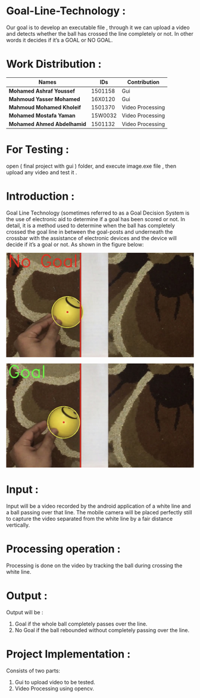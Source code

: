 # Goal-Line-Technology :
Our goal is to develop an executable file , through it we can upload a video and detects whether the ball has crossed the line completely or not. In other words it decides if it’s a GOAL or NO GOAL.


# Work Distribution :

Names                    | IDs                                                                                                                                                                                                                                                                                                                                            | Contribution
------------------------ | --------------------------------------------------------------------------------------------------------------------------------------------------------------------------------------------------------------------------------------------------------------------------------------------------------------------------------------------- | ---------
**Mohamed Ashraf Youssef**            | 1501158                                                                                                                                                              | Gui
**Mahmoud Yasser Mohamed**            | 16X0120                                                                                                                                                              | Gui
**Mahmoud Mohamed Kholeif**           | 1501370                                                                                                                                                              | Video Processing
**Mohamed Mostafa Yaman**             | 15W0032                                                                                                                                                              | Video Processing
**Mohamed Ahmed Abdelhamid**          | 1501132                                                                                                                                                              | Video Processing

# For Testing :
open ( final project with gui ) folder, and execute image.exe file , then upload any video and test it . 



# Introduction : 
Goal Line Technology (sometimes referred to as a Goal Decision System is the use of electronic aid to determine if a goal has been scored or not. In detail, it is a method used to determine when the ball has completely crossed the goal line in between the goal-posts and underneath the crossbar with the assistance of electronic devices and the device will decide if it’s a goal or not. 
As shown in the figure below: 

<p align="center">
  <img src="docs/no goal.jpg">
</p>

<p align="center">
  <img src="docs/goal.jpg">
</p>

# Input : 
Input will be a video recorded by the android application of a white line and a ball passing over that line. The mobile camera will be placed perfectly still to capture the video separated from the white line by a fair distance vertically. 

# Processing operation : 
Processing is done on the video by tracking the ball during crossing the white line. 

# Output : 
Output will be : 
1. Goal if the whole ball completely passes over the line. 
2. No Goal if the ball rebounded without completely passing over the line. 

# Project Implementation :
Consists of two parts: 
1. Gui to upload video to be tested. 
2. Video Processing using opencv.

